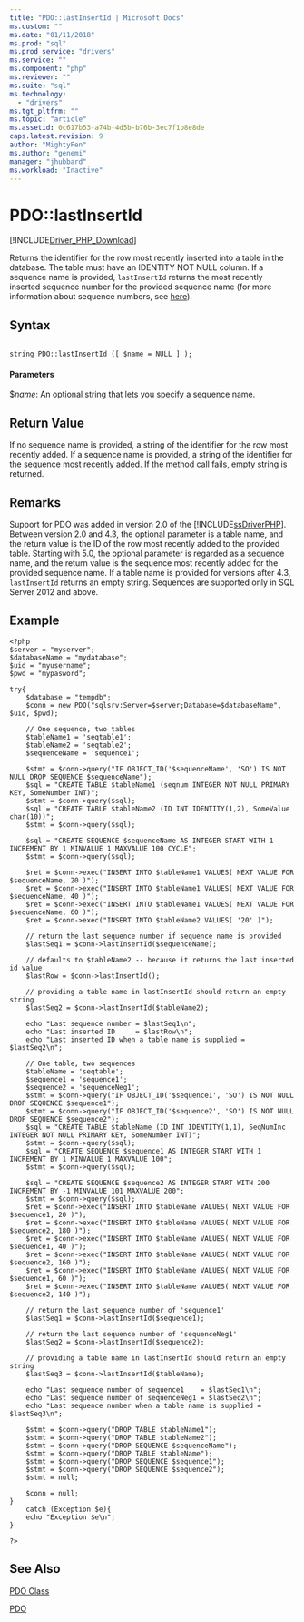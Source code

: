 ```yaml
---
title: "PDO::lastInsertId | Microsoft Docs"
ms.custom: ""
ms.date: "01/11/2018"
ms.prod: "sql"
ms.prod_service: "drivers"
ms.service: ""
ms.component: "php"
ms.reviewer: ""
ms.suite: "sql"
ms.technology: 
  - "drivers"
ms.tgt_pltfrm: ""
ms.topic: "article"
ms.assetid: 0c617b53-a74b-4d5b-b76b-3ec7f1b8e8de
caps.latest.revision: 9
author: "MightyPen"
ms.author: "genemi"
manager: "jhubbard"
ms.workload: "Inactive"
---
```

# PDO::lastInsertId
[!INCLUDE[Driver_PHP_Download](../../includes/driver_php_download.md)]

Returns the identifier for the row most recently inserted into a table in the database. The table must have an IDENTITY NOT NULL column. If a sequence name is provided, `lastInsertId` returns the most recently inserted sequence number for the provided sequence name (for more information about sequence numbers, see [here](https://docs.microsoft.com/en-us/sql/relational-databases/sequence-numbers/sequence-numbers)).
  
## Syntax  
  
```  
  
string PDO::lastInsertId ([ $name = NULL ] );  
```  
  
#### Parameters  
$*name*: An optional string that lets you specify a sequence name. 
  
## Return Value  
If no sequence name is provided, a string of the identifier for the row most recently added.
If a sequence name is provided, a string of the identifier for the sequence most recently added.
If the method call fails, empty string is returned.
  
## Remarks  
Support for PDO was added in version 2.0 of the [!INCLUDE[ssDriverPHP](../../includes/ssdriverphp_md.md)].  
Between version 2.0 and 4.3, the optional parameter is a table name, and the return value is the ID of the row most recently added to the provided table.
Starting with 5.0, the optional parameter is regarded as a sequence name, and the return value is the sequence most recently added for the provided sequence name.
If a table name is provided for versions after 4.3, `lastInsertId` returns an empty string.
Sequences are supported only in SQL Server 2012 and above.
  
## Example  
  
```  
<?php
$server = "myserver";
$databaseName = "mydatabase";
$uid = "myusername";
$pwd = "mypasword";

try{
    $database = "tempdb";
    $conn = new PDO("sqlsrv:Server=$server;Database=$databaseName", $uid, $pwd);
    
    // One sequence, two tables
    $tableName1 = 'seqtable1';
    $tableName2 = 'seqtable2';
    $sequenceName = 'sequence1';

    $stmt = $conn->query("IF OBJECT_ID('$sequenceName', 'SO') IS NOT NULL DROP SEQUENCE $sequenceName");
    $sql = "CREATE TABLE $tableName1 (seqnum INTEGER NOT NULL PRIMARY KEY, SomeNumber INT)";
    $stmt = $conn->query($sql);
    $sql = "CREATE TABLE $tableName2 (ID INT IDENTITY(1,2), SomeValue char(10))";
    $stmt = $conn->query($sql);

    $sql = "CREATE SEQUENCE $sequenceName AS INTEGER START WITH 1 INCREMENT BY 1 MINVALUE 1 MAXVALUE 100 CYCLE";
    $stmt = $conn->query($sql);

    $ret = $conn->exec("INSERT INTO $tableName1 VALUES( NEXT VALUE FOR $sequenceName, 20 )");
    $ret = $conn->exec("INSERT INTO $tableName1 VALUES( NEXT VALUE FOR $sequenceName, 40 )");
    $ret = $conn->exec("INSERT INTO $tableName1 VALUES( NEXT VALUE FOR $sequenceName, 60 )");
    $ret = $conn->exec("INSERT INTO $tableName2 VALUES( '20' )");
    
    // return the last sequence number if sequence name is provided
    $lastSeq1 = $conn->lastInsertId($sequenceName);
    
    // defaults to $tableName2 -- because it returns the last inserted id value
    $lastRow = $conn->lastInsertId();
        
    // providing a table name in lastInsertId should return an empty string
    $lastSeq2 = $conn->lastInsertId($tableName2);
    
    echo "Last sequence number = $lastSeq1\n";
    echo "Last inserted ID     = $lastRow\n";
    echo "Last inserted ID when a table name is supplied = $lastSeq2\n";

    // One table, two sequences    
    $tableName = 'seqtable';
    $sequence1 = 'sequence1';
    $sequence2 = 'sequenceNeg1';
    $stmt = $conn->query("IF OBJECT_ID('$sequence1', 'SO') IS NOT NULL DROP SEQUENCE $sequence1");
    $stmt = $conn->query("IF OBJECT_ID('$sequence2', 'SO') IS NOT NULL DROP SEQUENCE $sequence2");
    $sql = "CREATE TABLE $tableName (ID INT IDENTITY(1,1), SeqNumInc INTEGER NOT NULL PRIMARY KEY, SomeNumber INT)";
    $stmt = $conn->query($sql);
    $sql = "CREATE SEQUENCE $sequence1 AS INTEGER START WITH 1 INCREMENT BY 1 MINVALUE 1 MAXVALUE 100";
    $stmt = $conn->query($sql);

    $sql = "CREATE SEQUENCE $sequence2 AS INTEGER START WITH 200 INCREMENT BY -1 MINVALUE 101 MAXVALUE 200";
    $stmt = $conn->query($sql);
    $ret = $conn->exec("INSERT INTO $tableName VALUES( NEXT VALUE FOR $sequence1, 20 )");
    $ret = $conn->exec("INSERT INTO $tableName VALUES( NEXT VALUE FOR $sequence2, 180 )");
    $ret = $conn->exec("INSERT INTO $tableName VALUES( NEXT VALUE FOR $sequence1, 40 )");
    $ret = $conn->exec("INSERT INTO $tableName VALUES( NEXT VALUE FOR $sequence2, 160 )");
    $ret = $conn->exec("INSERT INTO $tableName VALUES( NEXT VALUE FOR $sequence1, 60 )");
    $ret = $conn->exec("INSERT INTO $tableName VALUES( NEXT VALUE FOR $sequence2, 140 )");
    
    // return the last sequence number of 'sequence1'
    $lastSeq1 = $conn->lastInsertId($sequence1);

    // return the last sequence number of 'sequenceNeg1'
    $lastSeq2 = $conn->lastInsertId($sequence2);

    // providing a table name in lastInsertId should return an empty string
    $lastSeq3 = $conn->lastInsertId($tableName);
    
    echo "Last sequence number of sequence1    = $lastSeq1\n";
    echo "Last sequence number of sequenceNeg1 = $lastSeq2\n";
    echo "Last sequence number when a table name is supplied = $lastSeq3\n";

    $stmt = $conn->query("DROP TABLE $tableName1");
    $stmt = $conn->query("DROP TABLE $tableName2");
    $stmt = $conn->query("DROP SEQUENCE $sequenceName");
    $stmt = $conn->query("DROP TABLE $tableName");
    $stmt = $conn->query("DROP SEQUENCE $sequence1");
    $stmt = $conn->query("DROP SEQUENCE $sequence2");
    $stmt = null;
    
    $conn = null;
}
    catch (Exception $e){
    echo "Exception $e\n";
}
   
?>
```  
  
## See Also  
[PDO Class](../../connect/php/pdo-class.md)

[PDO](http://php.net/manual/book.pdo.php)  
  
